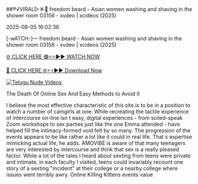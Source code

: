##®️√VIRAL▷☀️👄    freedom beard - Asian women washing and shaving in the shower room 03156 - xvdeo &#124; xcideos (2025)

2025-08-05 16:02:36



[-wATCH-]—    freedom beard - Asian women washing and shaving in the shower room 03156 - xvdeo &#124; xcideos (2025)

[🌐 CLICK HERE 🟢==►► WATCH NOW](https://www.youtucams.com/tracking/githubcom)

[🔴 CLICK HERE 🌐==►► Download Now](https://www.youtucams.com/tracking/githubcom)

[![Telugu Nude Videos](https://i.imgur.com/dJHk4Zq.gif)](https://www.youtucams.com/tracking/githubcom)



The Death Of Online Sex And Easy Methods to Avoid It

I believe the most effective characteristic of this site is to be in a position to watch a number of camgirls at one. While recreating the tactile experience of intercourse on-line isn t easy, digital experiences - from soiled-speak Zoom workshops to sex parties just like the one Emma attended - have helped fill the intimacy-formed void felt by so many. The progression of the events appears to be like rather a lot like it could in real life.  That s expertise mimicking actual life,  he adds. AMOVIBE is aware of that many teenagers are very interested by intercourse and think that sex is a really pleased factor. While a lot of the tales I heard about sexting from teens were private and intimate, in each faculty I visited, teens could invariably recount one story of a sexting "incident" at their college or a nearby college where issues went terribly awry. Online Killing Kittens events value 